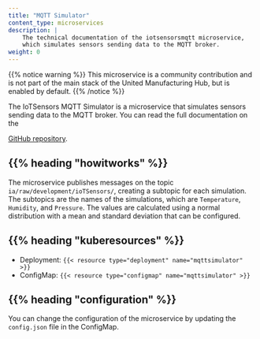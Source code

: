 ```yaml
---
title: "MQTT Simulator"
content_type: microservices
description: |
    The technical documentation of the iotsensorsmqtt microservice,
    which simulates sensors sending data to the MQTT broker.
weight: 0
---
```


<!-- overview -->

{{% notice warning %}}
This microservice is a community contribution and is not part of the main stack of the United Manufacturing Hub, but is enabled by default.
{{% /notice %}}

The IoTSensors MQTT Simulator is a microservice that simulates sensors sending data to the
MQTT broker. You can read the full documentation on the

[GitHub repository](https://github.com/amine-amaach/simulators/tree/main/ioTSensorsMQTT).

## {{% heading "howitworks" %}}

The microservice publishes messages on the topic `ia/raw/development/ioTSensors/`,
creating a subtopic for each simulation. The subtopics are the names of the
simulations, which are `Temperature`, `Humidity`, and `Pressure`.
The values are calculated using a normal distribution with a mean and standard
deviation that can be configured.

<!-- body -->

## {{% heading "kuberesources" %}}

- Deployment: `{{< resource type="deployment" name="mqttsimulator" >}}`
- ConfigMap: `{{< resource type="configmap" name="mqttsimulator" >}}`

## {{% heading "configuration" %}}

You can change the configuration of the microservice by updating the `config.json`
file in the ConfigMap.
